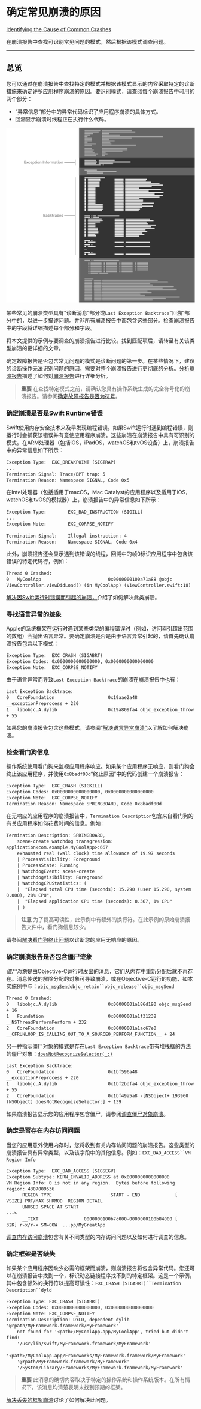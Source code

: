 # 确定常见崩溃的原因

[Identifying the Cause of Common Crashes](https://developer.apple.com/documentation/xcode/diagnosing_issues_using_crash_reports_and_device_logs/identifying_the_cause_of_common_crashes)

在崩溃报告中查找可识别常见问题的模式，然后根据该模式调查问题。

---

## 总览

您可以通过在崩溃报告中查找特定的模式并根据该模式显示的内容采取特定的诊断措施来确定许多应用程序崩溃的原因。要识别模式，请查阅每个崩溃报告中可用的两个部分：

- “异常信息”部分中的异常代码标识了应用程序崩溃的具体方式。
- 回溯显示崩溃时线程正在执行什么代码。


![崩溃报告的概要，其中显示了异常信息和回溯的位置。](../imgs/identifying_the_cause_of_common_crashes/bd0a1f2086-original-1591657437.png)



某些常见的崩溃类型具有“诊断消息”部分或`Last Exception Backtrace`“回溯”部分中的，以进一步描述问题。并非所有崩溃报告中都包含这些部分。[检查崩溃报告](https://developer.apple.com/documentation/xcode/diagnosing_issues_using_crash_reports_and_device_logs/examining_the_fields_in_a_crash_report)中的字段将详细描述每个部分和字段。

将本文提供的示例与要调查的崩溃报告进行比较。找到匹配项后，请转至有关该类型崩溃的更详细的文章。

确定故障报告是否包含常见问题的模式是诊断问题的第一步。在某些情况下，建议的诊断操作无法识别问题的原因，需要对整个崩溃报告进行更彻底的分析。[分析崩溃报告](https://developer.apple.com/documentation/xcode/diagnosing_issues_using_crash_reports_and_device_logs/analyzing_a_crash_report)描述了如何对[崩溃报告](https://developer.apple.com/documentation/xcode/diagnosing_issues_using_crash_reports_and_device_logs/analyzing_a_crash_report)进行详细分析。

> **重要**
> 在查找特定模式之前，请确认您具有操作系统生成的完全符号化的崩溃报告。请参阅[确定故障报告是否为符号](https://developer.apple.com/documentation/xcode/diagnosing_issues_using_crash_reports_and_device_logs/adding_identifiable_symbol_names_to_a_crash_report#3403796)。

### 确定崩溃是否是Swift Runtime错误

Swift使用内存安全技术来及早发现编程错误。如果Swift运行时遇到编程错误，则运行时会捕获该错误并有意使应用程序崩溃。这些崩溃在崩溃报告中具有可识别的模式。在ARM处理器（包括iOS，iPadOS，watchOS和tvOS设备）上，崩溃报告中的异常信息如下所示：

```
Exception Type:  EXC_BREAKPOINT (SIGTRAP)
...
Termination Signal: Trace/BPT trap: 5
Termination Reason: Namespace SIGNAL, Code 0x5
```

在Intel处理器（包括适用于macOS，Mac Catalyst的应用程序以及适用于iOS，watchOS和tvOS的模拟器）上，崩溃报告中的异常信息如下所示：

```
Exception Type:        EXC_BAD_INSTRUCTION (SIGILL)
...
Exception Note:        EXC_CORPSE_NOTIFY

Termination Signal:    Illegal instruction: 4
Termination Reason:    Namespace SIGNAL, Code 0x4
```

此外，崩溃报告还会显示遇到该错误的线程，回溯中的帧0标识应用程序中包含该错误的特定代码行，例如：

```
Thread 0 Crashed:
0   MyCoolApp                         0x0000000100a71a88 @objc ViewController.viewDidLoad() (in MyCoolApp) (ViewController.swift:18)
```

[解决因Swift运行时错误而引起的崩溃，](https://developer.apple.com/documentation/xcode/diagnosing_issues_using_crash_reports_and_device_logs/identifying_the_cause_of_common_crashes/addressing_crashes_from_swift_runtime_errors)介绍了如何解决此类崩溃。

### 寻找语言异常的迹象

Apple的系统框架在运行时遇到某些类型的编程错误时（例如，访问索引超出范围的数组）会抛出语言异常。要确定崩溃是否是由于语言异常引起的，请首先确认崩溃报告包含以下模式：

```
Exception Type:  EXC_CRASH (SIGABRT)
Exception Codes: 0x0000000000000000, 0x0000000000000000
Exception Note:  EXC_CORPSE_NOTIFY
```

由于语言异常而导致`Last Exception Backtrace`的崩溃在崩溃报告中也有：

```
Last Exception Backtrace:
0   CoreFoundation                    0x19aae2a48 __exceptionPreprocess + 220
1   libobjc.A.dylib                   0x19a809fa4 objc_exception_throw + 55
```

如果您的崩溃报告包含这些模式，请参阅“[解决语言异常崩溃”](https://developer.apple.com/documentation/xcode/diagnosing_issues_using_crash_reports_and_device_logs/identifying_the_cause_of_common_crashes/addressing_language_exception_crashes)以了解如何解决崩溃。

### 检查看门狗信息

操作系统使用看门狗来监视应用程序响应。如果某个应用程序无响应，则看门狗会终止该应用程序，并使用`0x8badf00d`“终止原因”中的代码创建一个崩溃报告：

```
Exception Type:  EXC_CRASH (SIGKILL)
Exception Codes: 0x0000000000000000, 0x0000000000000000
Exception Note:  EXC_CORPSE_NOTIFY
Termination Reason: Namespace SPRINGBOARD, Code 0x8badf00d
```

在无响应的应用程序的崩溃报告中，`Termination Description`包含来自看门狗的有关应用程序如何花费时间的信息。例如：

```
Termination Description: SPRINGBOARD, 
    scene-create watchdog transgression: application<com.example.MyCoolApp>:667
    exhausted real (wall clock) time allowance of 19.97 seconds 
    | ProcessVisibility: Foreground 
    | ProcessState: Running 
    | WatchdogEvent: scene-create 
    | WatchdogVisibility: Foreground 
    | WatchdogCPUStatistics: ( 
    |  "Elapsed total CPU time (seconds): 15.290 (user 15.290, system 0.000), 28% CPU", 
    |  "Elapsed application CPU time (seconds): 0.367, 1% CPU" 
    | )
```

> **注意**
> 为了提高可读性，此示例中有额外的换行符。在此示例的原始崩溃报告文件中，看门狗信息较少。

请参阅[解决看门狗终止问题](https://developer.apple.com/documentation/xcode/diagnosing_issues_using_crash_reports_and_device_logs/identifying_the_cause_of_common_crashes/addressing_watchdog_terminations)以诊断您的应用无响应的原因。

### 确定崩溃报告是否包含僵尸迹象

*僵尸对象*是由Objective-C运行时发出的消息，它们从内存中重新分配后就不再存在。消息传送的解除分配的对象可导致崩溃，或在Objective-C运行的功能，如本实施例中与：[`objc_msgSend`](https://developer.apple.com/documentation/objectivec/1456712-objc_msgsend)`objc_retain``objc_release``objc_msgSend`

```
Thread 0 Crashed:
0   libobjc.A.dylib                   0x00000001a186d190 objc_msgSend + 16
1   Foundation                        0x00000001a1f31238 __NSThreadPerformPerform + 232
2   CoreFoundation                    0x00000001a1ac67e0 __CFRUNLOOP_IS_CALLING_OUT_TO_A_SOURCE0_PERFORM_FUNCTION__ + 24
```

另一种指示僵尸对象的模式是存在`Last Exception Backtrace`带有堆栈框的方法的僵尸对象：[`doesNotRecognizeSelector(_:)`](https://developer.apple.com/documentation/objectivec/nsobject/1418637-doesnotrecognizeselector)

```
Last Exception Backtrace:
0   CoreFoundation                    0x1bf596a48 __exceptionPreprocess + 220
1   libobjc.A.dylib                   0x1bf2bdfa4 objc_exception_throw + 55
2   CoreFoundation                    0x1bf49a5a8 -[NSObject+ 193960 (NSObject) doesNotRecognizeSelector:] + 139
```

如果崩溃报告显示您的应用程序包含僵尸，请参阅[调查僵尸对象崩溃](https://developer.apple.com/documentation/xcode/diagnosing_issues_using_crash_reports_and_device_logs/identifying_the_cause_of_common_crashes/investigating_crashes_for_zombie_objects)。

### 确定是否存在内存访问问题

当您的应用意外使用内存时，您将收到有关内存访问问题的崩溃报告。这些类型的崩溃报告具有异常类型，以及该字段中的其他信息。例如：`EXC_BAD_ACCESS``VM Region Info`

```
Exception Type:  EXC_BAD_ACCESS (SIGSEGV)
Exception Subtype: KERN_INVALID_ADDRESS at 0x0000000000000000
VM Region Info: 0 is not in any region.  Bytes before following region: 4307009536
      REGION TYPE                      START - END             [ VSIZE] PRT/MAX SHRMOD  REGION DETAIL
      UNUSED SPACE AT START
--->  
      __TEXT                 0000000100b7c000-0000000100b84000 [   32K] r-x/r-x SM=COW  ...pp/MyGreatApp
```

[调查内存访问崩溃](https://developer.apple.com/documentation/xcode/diagnosing_issues_using_crash_reports_and_device_logs/identifying_the_cause_of_common_crashes/investigating_memory_access_crashes)包含有关不同类型的内存访问问题以及如何进行调查的信息。

### 确定框架是否缺失

如果某个应用程序因缺少必需的框架而崩溃，则崩溃报告将包含异常代码。您还可以在崩溃报告中找到一个，标识动态链接程序找不到的特定框架。这是一个示例，其中包含额外的换行符以提高可读性：`EXC_CRASH (SIGABRT)``Termination Description``dyld`

```
Exception Type: EXC_CRASH (SIGABRT)
Exception Codes: 0x0000000000000000, 0x0000000000000000
Exception Note: EXC_CORPSE_NOTIFY
Termination Description: DYLD, dependent dylib '@rpath/MyFramework.framework/MyFramework' 
    not found for '<path>/MyCoolApp.app/MyCoolApp', tried but didn't find: 
    '/usr/lib/swift/MyFramework.framework/MyFramework' 
    '<path>/MyCoolApp.app/Frameworks/MyFramework.framework/MyFramework' 
    '@rpath/MyFramework.framework/MyFramework' 
    '/System/Library/Frameworks/MyFramework.framework/MyFramework'
```

> **重要**
> 此消息的确切内容取决于特定的操作系统和操作系统版本。在所有情况下，该消息均清楚表明未找到预期的框架。

[解决丢失的框架崩溃](https://developer.apple.com/documentation/xcode/diagnosing_issues_using_crash_reports_and_device_logs/identifying_the_cause_of_common_crashes/addressing_missing_framework_crashes)讨论了如何解决此问题。